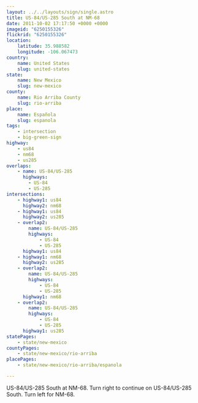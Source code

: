 ```yaml
---
layout: ../../layouts/sign/single.astro
title: US-84/US-285 South at NM-68
date: 2011-10-02 17:17:50 +0000 +0000
imageid: "6250155326"
flickrid: "6250155326"
location:
    latitude: 35.988582
    longitude: -106.067473
country:
    name: United States
    slug: united-states
state:
    name: New Mexico
    slug: new-mexico
county:
    name: Rio Arriba County
    slug: rio-arriba
place:
    name: Española
    slug: espanola
tags:
    - intersection
    - big-green-sign
highway:
    - us84
    - nm68
    - us285
overlaps:
    - name: US-84/US-285
      highways:
        - US-84
        - US-285
intersections:
    - highway1: us84
      highway2: nm68
    - highway1: us84
      highway2: us285
    - overlap2:
        name: US-84/US-285
        highways:
            - US-84
            - US-285
      highway1: us84
    - highway1: nm68
      highway2: us285
    - overlap2:
        name: US-84/US-285
        highways:
            - US-84
            - US-285
      highway1: nm68
    - overlap2:
        name: US-84/US-285
        highways:
            - US-84
            - US-285
      highway1: us285
statePages:
    - state/new-mexico
countyPages:
    - state/new-mexico/rio-arriba
placePages:
    - state/new-mexico/rio-arriba/espanola

---
```

US-84/US-285 South at NM-68.  Turn right to continue on US-84/US-285 South.  Turn left for NM-68.